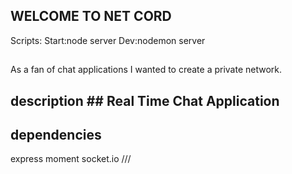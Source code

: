 ## WELCOME TO NET CORD ##
Scripts: 
Start:node server
Dev:nodemon server
##
As a fan of chat applications I wanted to create a private network.
## description ## Real Time Chat Application ##

## dependencies ##
express
moment 
socket.io
///



